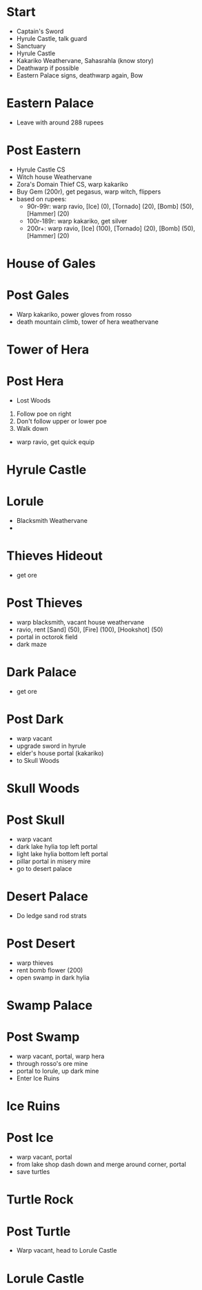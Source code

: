 # Start
* Captain's Sword
* Hyrule Castle, talk guard
* Sanctuary
* Hyrule Castle
* Kakariko Weathervane, Sahasrahla (know story)
* Deathwarp if possible
* Eastern Palace signs, deathwarp again, Bow

# Eastern Palace
* Leave with around 288 rupees

# Post Eastern
* Hyrule Castle CS
* Witch house Weathervane
* Zora's Domain Thief CS, warp kakariko
* Buy Gem (200r), get pegasus, warp witch, flippers
* based on rupees:
  * 90r-99r: warp ravio, [Ice] (0), [Tornado] (20), [Bomb] (50), [Hammer] (20)
  * 100r-189r: warp kakariko, get silver
  * 200r+: warp ravio, [Ice] (100), [Tornado] (20), [Bomb] (50), [Hammer] (20)
# House of Gales

# Post Gales
* Warp kakariko, power gloves from rosso
* death mountain climb, tower of hera weathervane

# Tower of Hera

# Post Hera
* Lost Woods
 1) Follow poe on right
 2) Don't follow upper or lower poe
 3) Walk down
* warp ravio, get quick equip

# Hyrule Castle

# Lorule
* Blacksmith Weathervane
* 

# Thieves Hideout
* get ore

# Post Thieves
* warp blacksmith, vacant house weathervane
* ravio, rent [Sand] (50), [Fire] (100), [Hookshot] (50)
* portal in octorok field
* dark maze

# Dark Palace
* get ore

# Post Dark
* warp vacant
* upgrade sword in hyrule
* elder's house portal (kakariko)
* to Skull Woods

# Skull Woods

# Post Skull
* warp vacant
* dark lake hylia top left portal
* light lake hylia bottom left portal
* pillar portal in misery mire
* go to desert palace

# Desert Palace
* Do ledge sand rod strats

# Post Desert
* warp thieves
* rent bomb flower (200)
* open swamp in dark hylia

# Swamp Palace

# Post Swamp
* warp vacant, portal, warp hera
* through rosso's ore mine
* portal to lorule, up dark mine
* Enter Ice Ruins

# Ice Ruins

# Post Ice
* warp vacant, portal
* from lake shop dash down and merge around corner, portal
* save turtles

# Turtle Rock

# Post Turtle
* Warp vacant, head to Lorule Castle

# Lorule Castle

